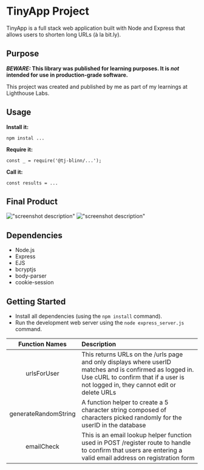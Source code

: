 # TinyApp Project 

TinyApp is a full stack web application built with Node and Express that allows users to shorten long URLs (à la bit.ly).

## Purpose

**_BEWARE:_ This library was published for learning purposes. It is _not_ intended for use in production-grade software.**

This project was created and published by me as part of my learnings at Lighthouse Labs.

## Usage

**Install it:**

`npm instal ...`

**Require it:**

`const _ = require('@tj-blinn/...');`

**Call it:**

`const results = ...`

## Final Product

!["screenshot description"](#)
!["screenshot description"](#)

## Dependencies

- Node.js
- Express
- EJS
- bcryptjs
- body-parser
- cookie-session

## Getting Started

- Install all dependencies (using the `npm install` command).
- Run the development web server using the `node express_server.js` command.

| Function Names | Description |
| :---: | :--- |
| urlsForUser | This returns URLs on the /urls page and only displays where userID matches and is confirmed as logged in. Use cURL to confirm that if a user is not logged in, they cannot edit or delete URLs |
| generateRandomString | A function helper to create a 5 character string composed of characters picked randomly for the userID in the database |
| emailCheck |This is an email lookup helper function used in POST /register route to handle to confirm that users are entering a valid email address on registration form |